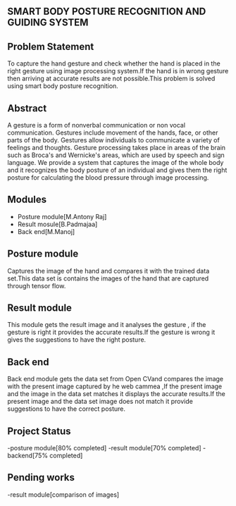 ## SMART BODY POSTURE RECOGNITION AND GUIDING SYSTEM 

## Problem Statement
  To capture the hand gesture and check whether the hand is placed in the right gesture using image processing system.If the hand is in wrong gesture then arriving at accurate
results are not possible.This problem is solved using smart body posture recognition.
## Abstract
  A gesture is a form of nonverbal communication or non vocal communication. Gestures include movement of the hands, face, or other parts of the
body. Gestures allow individuals to communicate a variety of feelings and thoughts. Gesture processing takes place in areas of the brain such as Broca's and
Wernicke's areas, which are used by speech and sign language. We provide a system that captures the image of the whole body and it recognizes the body
posture of an individual and gives them the right posture for calculating the blood pressure through image processing.
## Modules
- Posture module[M.Antony Raj]
- Result mosule[B.Padmajaa]
- Back end[M.Manoj]
## Posture module
  Captures the image of the hand and compares it with the trained data set.This data set is contains the images of the hand that are captured through tensor flow.
## Result module
  This module gets the result image and it analyses the gesture , if the gesture is right it provides the accurate results.If the gesture is wrong it gives the suggestions to have the right posture.
## Back end
  Back end module gets the data set from Open CVand compares the image with the present  image captured by he web cammea ,If the present image and the image in the data set matches it displays  the accurate results.If the present image and the data set image does not match it provide suggestions to have the correct posture.
 ## Project Status
 -posture module[80% completed]
 -result module[70% completed]
 -backend[75% completed]
 ## Pending works
 -result module[comparison of images]
